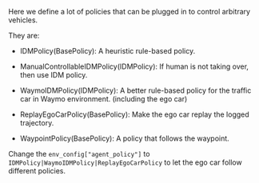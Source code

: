 Here we define a lot of policies that can be plugged in to control arbitrary vehicles.

They are:

* IDMPolicy(BasePolicy): A heuristic rule-based policy.

* ManualControllableIDMPolicy(IDMPolicy): If human is not taking over, then use IDM policy.

* WaymoIDMPolicy(IDMPolicy): A better rule-based policy for the traffic car in Waymo environment. (including the ego car)

* ReplayEgoCarPolicy(BasePolicy): Make the ego car replay the logged trajectory.

* WaypointPolicy(BasePolicy): A policy that follows the waypoint.

Change the `env_config["agent_policy"]` to `IDMPolicy|WaymoIDMPolicy|ReplayEgoCarPolicy` to let the ego car follow different policies.

